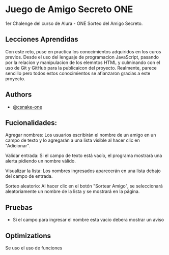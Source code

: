 
# Juego de Amigo Secreto ONE 

1er Chalenge del curso de Alura - ONE 
Sorteo del Amigo Secreto.


## Lecciones Aprendidas

Con este reto, puse en practica los conocimientos adquiridos en los curos previos. Desde el uso del lenguaje de programacion JavaScript, pasando por la relacion y manipulacion de los elemntos HTML y culminando con el uso de Git y GitHub para la publicaicon del proyecto. Realmente, parece sencillo pero todos estos conocimientos se afianzaron gracias a este proyecto. 

## Authors

- [@csnake-one](https://www.github.com/csnake-one)


## Fucionalidades:

Agregar nombres: Los usuarios escribirán el nombre de un amigo en un campo de texto y lo agregarán a una lista visible al hacer clic en "Adicionar".

Validar entrada: Si el campo de texto está vacío, el programa mostrará una alerta pidiendo un nombre válido.

Visualizar la lista: Los nombres ingresados aparecerán en una lista debajo del campo de entrada.

Sorteo aleatorio: Al hacer clic en el botón "Sortear Amigo", se seleccionará aleatoriamente un nombre de la lista y se mostrará en la página.

## Pruebas

- Si el campo para ingresar el nombre esta vacio debera mostrar un aviso



## Optimizations

Se uso el uso de funciones

